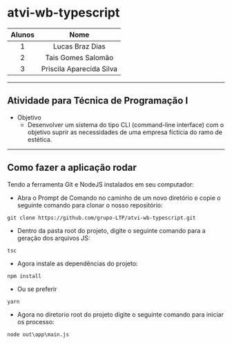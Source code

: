 # atvi-wb-typescript

|Alunos|Nome|
|:---:|:---:|
|1|Lucas Braz Dias
|2|Tais Gomes Salomão
|3|Priscila Aparecida Silva
---
## Atividade para Técnica de Programação I
- Objetivo
  - Desenvolver um sistema do tipo CLI (command-line interface) com o objetivo suprir as necessidades de uma empresa fícticia do ramo de estética.
----
## Como fazer a aplicação rodar ##

Tendo a ferramenta Git e NodeJS instalados em seu computador:
- Abra o Prompt de Comando no caminho de um novo diretório e copie o seguinte comando para clonar o nosso repositório:

```
git clone https://github.com/grupo-LTP/atvi-wb-typescript.git
```
- Dentro da pasta root do projeto, digite o seguinte comando para a geração dos arquivos JS:
```
tsc
```
- Agora instale as dependências do projeto:
``` 
npm install
``` 
- Ou se preferir
``` 
yarn
```
- Agora no diretorio root do projeto digite o seguinte comando para iniciar os processo:
```
node out\app\main.js
```
